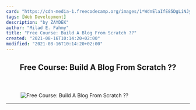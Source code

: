 ```yaml
---
card: "https://cdn-media-1.freecodecamp.org/images/1*WdnElaIfE85DgLiNJynf0w.jpeg"
tags: [Web Development]
description: "by ZAYDEK"
author: "Milad E. Fahmy"
title: "Free Course: Build A Blog From Scratch ?‍?"
created: "2021-08-16T10:14:20+02:00"
modified: "2021-08-16T10:14:20+02:00"
---
```

<div class="site-wrapper">
<main id="site-main" class="site-main outer">
<div class="inner">
<article class="post-full post tag-web-development tag-html tag-css tag-flexbox tag-tech ">
<header class="post-full-header">
<h1 class="post-full-title">Free Course: Build A Blog From Scratch ?‍?</h1>
</header>
<figure class="post-full-image">
<picture>
<source media="(max-width: 700px)" sizes="1px" srcset="data:image/gif;base64,R0lGODlhAQABAIAAAAAAAP///yH5BAEAAAAALAAAAAABAAEAAAIBRAA7 1w">
<source media="(min-width: 701px)" sizes="(max-width: 800px) 400px,
(max-width: 1170px) 700px,
1400px" srcset="https://cdn-media-1.freecodecamp.org/images/1*WdnElaIfE85DgLiNJynf0w.jpeg 300w,
https://cdn-media-1.freecodecamp.org/images/1*WdnElaIfE85DgLiNJynf0w.jpeg 600w,
https://cdn-media-1.freecodecamp.org/images/1*WdnElaIfE85DgLiNJynf0w.jpeg 1000w,
https://cdn-media-1.freecodecamp.org/images/1*WdnElaIfE85DgLiNJynf0w.jpeg 2000w">
<img onerror="this.style.display='none'" src="https://cdn-media-1.freecodecamp.org/images/1*WdnElaIfE85DgLiNJynf0w.jpeg" alt="Free Course: Build A Blog From Scratch ?‍?">
</picture>
</figure>
<section class="post-full-content">
<div class="post-content medium-migrated-article">
</div>
<hr>
</section>
</article>
</div>
</main>
</div>
<!-- Google Tag Manager (noscript) -->
<!-- End Google Tag Manager (noscript) -->
